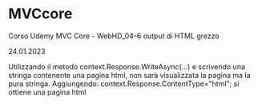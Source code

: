# MVCcore
Corso Udemy MVC Core - WebHD_04-6 output di HTML grezzo

24.01.2023

Utilizzando il metodo context.Response.WriteAsync(...) e scrivendo
una stringa contenente una pagina html, non sarà visualizzata la 
pagina ma la pura stringa.
Aggiungendo: context.Response.ContentType="html";
si ottiene una pagina html
